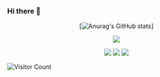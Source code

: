 ### Hi there 👋
<!--
**SuzukiAzusa/SuzukiAzusa** is a ✨ _special_ ✨ repository because its `README.md` (this file) appears on your GitHub profile.

Here are some ideas to get you started:

- 🔭 I’m currently working on ...
- 🌱 I’m currently learning ...
- 👯 I’m looking to collaborate on ...
- 🤔 I’m looking for help with ...
- 💬 Ask me about ...
- 📫 How to reach me: ...
- 😄 Pronouns: ...
- ⚡ Fun fact: ...
-->





<div id="title" align=center>

[![Anurag's GitHub stats](https://github-readme-stats.vercel.app/api?username=SuzukiAzusa&show_icons=true&theme=tokyonight)]

[![](https://img.shields.io/badge/番组-Bangumi-E24378)](https://bgm.tv/user/suzukiazusa)

![](https://img.shields.io/badge/讨厌-学习-yellow) 
![](https://img.shields.io/badge/性格-开朗-red) 
![](https://img.shields.io/badge/爱好-二次元-red)

</div>

![Visitor Count](https://profile-counter.glitch.me/SuzukiAzusa/count.svg)
